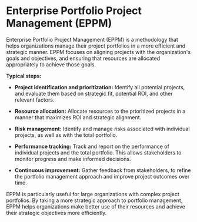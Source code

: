 # Enterprise Portfolio Project Management (EPPM)

Enterprise Portfolio Project Management (EPPM) is a methodology that helps organizations manage their project portfolios in a more efficient and strategic manner. EPPM focuses on aligning projects with the organization's goals and objectives, and ensuring that resources are allocated appropriately to achieve those goals.

**Typical steps:**

* **Project identification and prioritization:** Identify all potential projects, and evaluate them based on strategic fit, potential ROI, and other relevant factors.

* **Resource allocation:** Allocate resources to the prioritized projects in a manner that maximizes ROI and strategic alignment.

* **Risk management:** Identify and manage risks associated with individual projects, as well as with the total portfolio.

* **Performance tracking:** Track and report on the performance of individual projects and the total portfolio. This allows stakeholders to monitor progress and make informed decisions.

* **Continuous improvement:** Gather feedback from stakeholders, to refine the portfolio management approach and improve project outcomes over time.

EPPM is particularly useful for large organizations with complex project portfolios. By taking a more strategic approach to portfolio management, EPPM helps organizations make better use of their resources and achieve their strategic objectives more efficiently.
